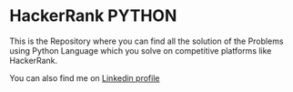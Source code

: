 # HackerRank PYTHON

This is the Repository where you can find all the solution of the Problems using Python Language which you solve on competitive platforms like HackerRank.

You can also find me on [Linkedin profile](www.linkedin.com/in/omkar-bhosle-0a8a13190)

